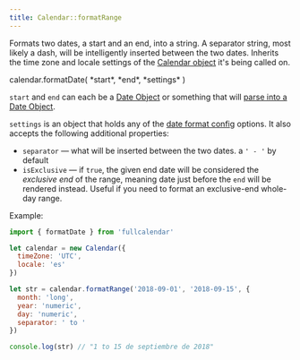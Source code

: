 ```yaml
---
title: Calendar::formatRange
---
```


Formats two dates, a start and an end, into a string. A separator string, most likely a dash, will be intelligently inserted between the two dates. Inherits the time zone and locale settings of the [Calendar object](calendar-object) it's being called on.

<div class='spec' markdown='1'>
calendar.formatDate( *start*, *end*, *settings* )
</div>

`start` and `end` can each be a [Date Object](date-object) or something that will [parse into a Date Object](date-parsing).

`settings` is an object that holds any of the [date format config](date-formatting) options. It also accepts the following additional properties:

- `separator` &mdash; what will be inserted between the two dates. a `' - '` by default
- `isExclusive` &mdash; if `true`, the given end date will be considered the *exclusive end* of the range, meaning date just before the `end` will be rendered instead. Useful if you need to format an exclusive-end whole-day range.

Example:

```js
import { formatDate } from 'fullcalendar'

let calendar = new Calendar({
  timeZone: 'UTC',
  locale: 'es'
})

let str = calendar.formatRange('2018-09-01', '2018-09-15', {
  month: 'long',
  year: 'numeric',
  day: 'numeric',
  separator: ' to '
})

console.log(str) // "1 to 15 de septiembre de 2018"
```

